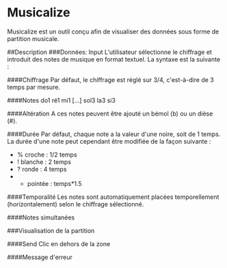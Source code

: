 # Musicalize

Musicalize est un outil conçu afin de visualiser des données sous forme de partition musicale. 

##Description
###Données: Input
L'utilisateur sélectionne le chiffrage et introduit des notes de musique en format textuel. La syntaxe est la suivante :

####Chiffrage
Par défaut, le chiffrage est réglé sur 3/4, c'est-à-dire de 3 temps par mesure.

####Notes
do1
ré1
mi1 
[...]
sol3
la3 
si3

####Altération
A ces notes peuvent être ajouté un bémol (b) ou un dièse (#).

####Durée
Par défaut, chaque note a la valeur d'une noire, soit de 1 temps. La durée d'une note peut cependant être modifiée de la façon suivante :

* % croche : 1/2 temps
* ! blanche : 2 temps
* ? ronde : 4 temps
* * pointée : temps*1.5

####Temporalité
Les notes sont automatiquement placées temporellement (horizontalement) selon le chiffrage sélectionné. 

####Notes simultanées

###Visualisation de la partition

####Send
Clic en dehors de la zone

####Message d'erreur


